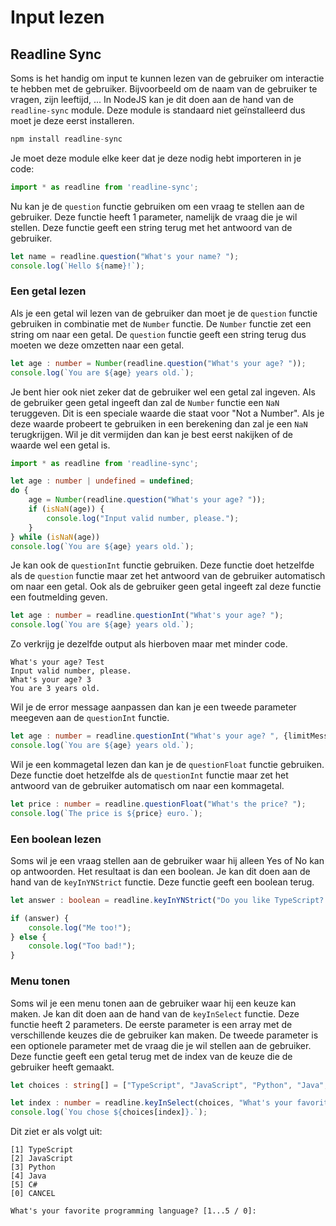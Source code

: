 # Input lezen

## Readline Sync

Soms is het handig om input te kunnen lezen van de gebruiker om interactie te hebben met de gebruiker. Bijvoorbeeld om de naam van de gebruiker te vragen, zijn leeftijd, ... In NodeJS kan je dit doen aan de hand van de `readline-sync` module. Deze module is standaard niet geïnstalleerd dus moet je deze eerst installeren.

```typescript
npm install readline-sync
```

Je moet deze module elke keer dat je deze nodig hebt importeren in je code:

```typescript
import * as readline from 'readline-sync';
```

Nu kan je de `question` functie gebruiken om een vraag te stellen aan de gebruiker. Deze functie heeft 1 parameter, namelijk de vraag die je wil stellen. Deze functie geeft een string terug met het antwoord van de gebruiker.

```typescript
let name = readline.question("What's your name? ");
console.log(`Hello ${name}!`);
```

### Een getal lezen

Als je een getal wil lezen van de gebruiker dan moet je de `question` functie gebruiken in combinatie met de `Number` functie. De `Number` functie zet een string om naar een getal. De `question` functie geeft een string terug dus moeten we deze omzetten naar een getal.

```typescript
let age : number = Number(readline.question("What's your age? "));
console.log(`You are ${age} years old.`);
```

Je bent hier ook niet zeker dat de gebruiker wel een getal zal ingeven. Als de gebruiker geen getal ingeeft dan zal de `Number` functie een `NaN` teruggeven. Dit is een speciale waarde die staat voor "Not a Number". Als je deze waarde probeert te gebruiken in een berekening dan zal je een `NaN` terugkrijgen. Wil je dit vermijden dan kan je best eerst nakijken of de waarde wel een getal is.

```typescript
import * as readline from 'readline-sync';

let age : number | undefined = undefined;
do {
    age = Number(readline.question("What's your age? "));
    if (isNaN(age)) {
        console.log("Input valid number, please.");
    }
} while (isNaN(age))
console.log(`You are ${age} years old.`);
```

Je kan ook de `questionInt` functie gebruiken. Deze functie doet hetzelfde als de `question` functie maar zet het antwoord van de gebruiker automatisch om naar een getal. Ook als de gebruiker geen getal ingeeft zal deze functie een foutmelding geven.

```typescript
let age : number = readline.questionInt("What's your age? ");
console.log(`You are ${age} years old.`);
```

Zo verkrijg je dezelfde output als hierboven maar met minder code.

```
What's your age? Test
Input valid number, please.
What's your age? 3
You are 3 years old.
```

Wil je de error message aanpassen dan kan je een tweede parameter meegeven aan de `questionInt` functie.

```typescript
let age : number = readline.questionInt("What's your age? ", {limitMessage: "I only like numbers!"});
console.log(`You are ${age} years old.`);
```

Wil je een kommagetal lezen dan kan je de `questionFloat` functie gebruiken. Deze functie doet hetzelfde als de `questionInt` functie maar zet het antwoord van de gebruiker automatisch om naar een kommagetal.

```typescript
let price : number = readline.questionFloat("What's the price? ");
console.log(`The price is ${price} euro.`);
```

### Een boolean lezen

Soms wil je een vraag stellen aan de gebruiker waar hij alleen Yes of No kan op antwoorden. Het resultaat is dan een boolean. Je kan dit doen aan de hand van de `keyInYNStrict` functie. Deze functie geeft een boolean terug.

```typescript
let answer : boolean = readline.keyInYNStrict("Do you like TypeScript? ");

if (answer) {
    console.log("Me too!");
} else {
    console.log("Too bad!");
}
```

### Menu tonen

Soms wil je een menu tonen aan de gebruiker waar hij een keuze kan maken. Je kan dit doen aan de hand van de `keyInSelect` functie. Deze functie heeft 2 parameters. De eerste parameter is een array met de verschillende keuzes die de gebruiker kan maken. De tweede parameter is een optionele parameter met de vraag die je wil stellen aan de gebruiker. Deze functie geeft een getal terug met de index van de keuze die de gebruiker heeft gemaakt.

```typescript
let choices : string[] = ["TypeScript", "JavaScript", "Python", "Java", "C#"];

let index : number = readline.keyInSelect(choices, "What's your favorite programming language? ");
console.log(`You chose ${choices[index]}.`);
```

Dit ziet er als volgt uit:

```
[1] TypeScript
[2] JavaScript
[3] Python
[4] Java
[5] C#
[0] CANCEL

What's your favorite programming language? [1...5 / 0]: 
```
